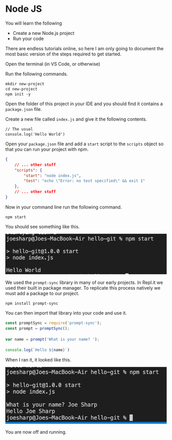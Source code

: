 # Node JS

You will learn the following

* Create a new Node.js project
* Run your code

There are endless tutorials online, so here I am only going to document the most basic version of the steps required to get started.

Open the terminal (in VS Code, or otherwise)

Run the following commands.

```
mkdir new-project
cd new-project
npm init -y
```

Open the folder of this project in your IDE and you should find it contains a `package.json` file.

Create a new file called `index.js` and give it the following contents.

```
// The usual
console.log('Hello World')
```

Open your `package.json` file and add a `start` script to the `scripts` object so that you can run your project with npm.

```json
{
    // ... other stuff
    "scripts": {
        "start": "node index.js",
        "test": "echo \"Error: no test specified\" && exit 1"
    },
    // ... other stuff
}
```

Now in your command line run the following command.

```
npm start
```

You should see something like this.

![](<../.gitbook/assets/image (85) (1).png>)

We used the `prompt-sync` library in many of our early projects. In Repl.it we used their built in package manager. To replicate this process natively we must add a package to our project.

```
npm install prompt-sync
```

You can then import that library into your code and use it.

```javascript
const promptSync = require('prompt-sync');
const prompt = promptSync();

var name = prompt('What is your name? ');

console.log(`Hello ${name}`)
```

When I ran it, it looked like this.

![](<../.gitbook/assets/image (84) (1).png>)

You are now off and running.
